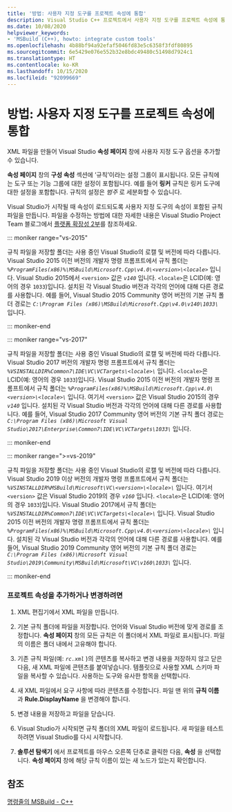 ```yaml
---
title: '방법: 사용자 지정 도구를 프로젝트 속성에 통합'
description: Visual Studio C++ 프로젝트에서 사용자 지정 도구를 프로젝트 속성에 통합하는 방법입니다.
ms.date: 10/08/2020
helpviewer_keywords:
- 'MSBuild (C++), howto: integrate custom tools'
ms.openlocfilehash: 4b88bf94a92efaf5046fd83e5c6358f3fdf80895
ms.sourcegitcommit: 6e5429e076e552b32e8bdc49480c51498d7924c1
ms.translationtype: HT
ms.contentlocale: ko-KR
ms.lasthandoff: 10/15/2020
ms.locfileid: "92099669"
---
```

# <a name="how-to-integrate-custom-tools-into-the-project-properties"></a>방법: 사용자 지정 도구를 프로젝트 속성에 통합

XML 파일을 만들어 Visual Studio **속성 페이지** 창에 사용자 지정 도구 옵션을 추가할 수 있습니다.

**속성 페이지** 창의 **구성 속성** 섹션에 ’규칙’이라는 설정 그룹이 표시됩니다. 모든 규칙에는 도구 또는 기능 그룹에 대한 설정이 포함됩니다. 예를 들어 **링커** 규칙은 링커 도구에 대한 설정을 포함합니다. 규칙의 설정은 *범주* 로 세분화할 수 있습니다.

Visual Studio가 시작될 때 속성이 로드되도록 사용자 지정 도구의 속성이 포함된 규칙 파일을 만듭니다. 파일을 수정하는 방법에 대한 자세한 내용은 Visual Studio Project Team 블로그에서 [플랫폼 확장성 2부](/archive/blogs/vsproject/platform-extensibility-part-2)를 참조하세요.

::: moniker range="vs-2015"

규칙 파일을 저장할 폴더는 사용 중인 Visual Studio의 로캘 및 버전에 따라 다릅니다. Visual Studio 2015 이전 버전의 개발자 명령 프롬프트에서 규칙 폴더는 *`%ProgramFiles(x86)%\MSBuild\Microsoft.Cpp\v4.0\<version>\<locale>`* 입니다. Visual Studio 2015에서 `<version>` 값은 *`v140`* 입니다. `<locale>`은 LCID(예: 영어의 경우 `1033`)입니다. 설치된 각 Visual Studio 버전과 각각의 언어에 대해 다른 경로를 사용합니다. 예를 들어, Visual Studio 2015 Community 영어 버전의 기본 규칙 폴더 경로는 *`C:\Program Files (x86)\MSBuild\Microsoft.Cpp\v4.0\v140\1033\`* 입니다.

::: moniker-end

::: moniker range="vs-2017"

규칙 파일을 저장할 폴더는 사용 중인 Visual Studio의 로캘 및 버전에 따라 다릅니다. Visual Studio 2017 버전의 개발자 명령 프롬프트에서 규칙 폴더는 *`%VSINSTALLDIR%Common7\IDE\VC\VCTargets\<locale>\`* 입니다. `<locale>`은 LCID(예: 영어의 경우 `1033`)입니다. Visual Studio 2015 이전 버전의 개발자 명령 프롬프트에서 규칙 폴더는 *`%ProgramFiles(x86)%\MSBuild\Microsoft.Cpp\v4.0\<version>\<locale>\`* 입니다. 여기서 `<version>` 값은 Visual Studio 2015의 경우 *`v140`* 입니다. 설치된 각 Visual Studio 버전과 각각의 언어에 대해 다른 경로를 사용합니다. 예를 들어, Visual Studio 2017 Community 영어 버전의 기본 규칙 폴더 경로는 *`C:\Program Files (x86)\Microsoft Visual Studio\2017\Enterprise\Common7\IDE\VC\VCTargets\1033\`* 입니다.

::: moniker-end

::: moniker range=">=vs-2019"

규칙 파일을 저장할 폴더는 사용 중인 Visual Studio의 로캘 및 버전에 따라 다릅니다. Visual Studio 2019 이상 버전의 개발자 명령 프롬프트에서 규칙 폴더는 *`%VSINSTALLDIR%MSBuild\Microsoft\VC\<version>\<locale>\`* 입니다. 여기서 `<version>` 값은 Visual Studio 2019의 경우 *`v160`* 입니다. `<locale>`은 LCID(예: 영어의 경우 `1033`)입니다. Visual Studio 2017에서 규칙 폴더는 *`%VSINSTALLDIR%Common7\IDE\VC\VCTargets\<locale>\`* 입니다. Visual Studio 2015 이전 버전의 개발자 명령 프롬프트에서 규칙 폴더는 *`%ProgramFiles(x86)%\MSBuild\Microsoft.Cpp\v4.0\<version>\<locale>\`* 입니다. 설치된 각 Visual Studio 버전과 각각의 언어에 대해 다른 경로를 사용합니다. 예를 들어, Visual Studio 2019 Community 영어 버전의 기본 규칙 폴더 경로는 *`C:\Program Files (x86)\Microsoft Visual Studio\2019\Community\MSBuild\Microsoft\VC\v160\1033\`* 입니다.

::: moniker-end

### <a name="to-add-or-change-project-properties"></a>프로젝트 속성을 추가하거나 변경하려면

1. XML 편집기에서 XML 파일을 만듭니다.

1. 기본 규칙 폴더에 파일을 저장합니다. 언어와 Visual Studio 버전에 맞게 경로를 조정합니다. **속성 페이지** 창의 모든 규칙은 이 폴더에서 XML 파일로 표시됩니다. 파일의 이름은 폴더 내에서 고유해야 합니다.

1. 기존 규칙 파일(예: *`rc.xml`* )의 콘텐츠를 복사하고 변경 내용을 저장하지 않고 닫은 다음, 새 XML 파일에 콘텐츠를 붙여넣습니다. 템플릿으로 사용할 XML 스키마 파일을 복사할 수 있습니다. 사용하는 도구와 유사한 항목을 선택합니다.

1. 새 XML 파일에서 요구 사항에 따라 콘텐츠를 수정합니다. 파일 맨 위의 **규칙 이름** 과 **Rule.DisplayName** 을 변경해야 합니다.

1. 변경 내용을 저장하고 파일을 닫습니다.

1. Visual Studio가 시작되면 규칙 폴더의 XML 파일이 로드됩니다. 새 파일을 테스트하려면 Visual Studio를 다시 시작합니다.

1. **솔루션 탐색기** 에서 프로젝트를 마우스 오른쪽 단추로 클릭한 다음, **속성** 을 선택합니다. **속성 페이지** 창에 해당 규칙 이름이 있는 새 노드가 있는지 확인합니다.

## <a name="see-also"></a>참조

[명령줄의 MSBuild - C++](msbuild-visual-cpp.md)
